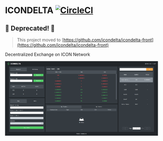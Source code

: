 # ICONDELTA [![CircleCI](https://circleci.com/gh/ofnullable/icondelta.svg?style=svg)](https://circleci.com/gh/ofnullable/icondelta)

## 🚧 Deprecated! 🚧
> This project moved to [https://github.com/icondelta/icondelta-front](https://github.com/icondelta/icondelta-front)
  
Decentralized Exchange on ICON Network

![preview image](static/images/preview.png "preview")
